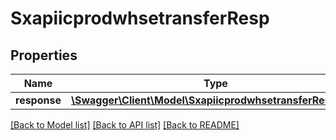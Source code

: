# SxapiicprodwhsetransferResp

## Properties
Name | Type | Description | Notes
------------ | ------------- | ------------- | -------------
**response** | [**\Swagger\Client\Model\SxapiicprodwhsetransferResponse**](SxapiicprodwhsetransferResponse.md) |  | [optional] 

[[Back to Model list]](../README.md#documentation-for-models) [[Back to API list]](../README.md#documentation-for-api-endpoints) [[Back to README]](../README.md)



